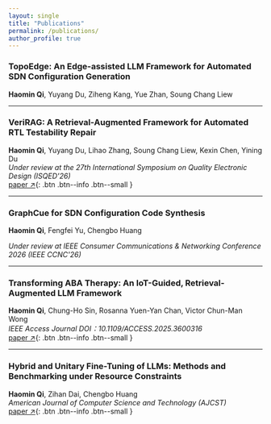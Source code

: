 ```yaml
---
layout: single
title: "Publications"
permalink: /publications/
author_profile: true
---
```


### TopoEdge: An Edge-assisted LLM Framework for Automated SDN Configuration Generation
**Haomin Qi**, Yuyang Du, Ziheng Kang, Yue Zhan, Soung Chang Liew 

---

### VeriRAG: A Retrieval-Augmented Framework for Automated RTL Testability Repair
**Haomin Qi**, Yuyang Du, Lihao Zhang, Soung Chang Liew, Kexin Chen, Yining Du  
*Under review at the 27th International Symposium on Quality Electronic Design (ISQED'26)*  
[paper ↗](https://arxiv.org/abs/2507.15664){: .btn .btn--info .btn--small }

---

### GraphCue for SDN Configuration Code Synthesis
**Haomin Qi**, Fengfei Yu, Chengbo Huang 

*Under review at IEEE Consumer Communications & Networking Conference 2026 (IEEE CCNC'26)*

---

### Transforming ABA Therapy: An IoT-Guided, Retrieval-Augmented LLM Framework
**Haomin Qi**, Chung-Ho Sin, Rosanna Yuen-Yan Chan, Victor Chun-Man Wong  
*IEEE Access Journal DOI：10.1109/ACCESS.2025.3600316*  
[paper ↗](/files/ABA-RAG.pdf){: .btn .btn--info .btn--small }

---

### Hybrid and Unitary Fine-Tuning of LLMs: Methods and Benchmarking under Resource Constraints
**Haomin Qi**, Zihan Dai, Chengbo Huang  
*American Journal of Computer Science and Technology (AJCST)*  
[paper ↗](https://arxiv.org/abs/2507.18076){: .btn .btn--info .btn--small }

